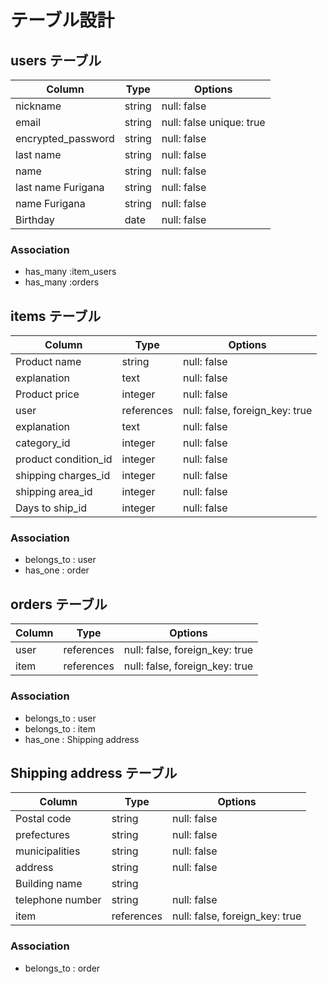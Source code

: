 # テーブル設計

## users テーブル

| Column             | Type   | Options     |
| ------------------ | ------ | ----------- |
| nickname           | string | null: false |
| email              | string | null: false unique: true |
| encrypted_password | string | null: false |
| last name          | string | null: false |
| name               | string | null: false |
| last name Furigana | string | null: false |
| name Furigana      | string | null: false |
| Birthday           | date   | null: false |


### Association

- has_many :item_users
- has_many :orders



## items テーブル
 
| Column                  | Type       | Options                        |
| ------------------------| ---------- | ------------------------------ |
| Product name            | string     | null: false                    |
| explanation             | text       | null: false                    |
| Product price           | integer    | null: false                    |
| user                    | references | null: false, foreign_key: true |
| explanation             | text       | null: false                    |
| category_id             | integer    | null: false                    |
| product condition_id    | integer    | null: false                    |
| shipping charges_id     | integer    | null: false                    |
| shipping area_id        | integer    | null: false                    |
| Days to ship_id         | integer    | null: false                    |

### Association

- belongs_to : user
- has_one : order



## orders テーブル

| Column                        | Type       | Options                        |
| ------------------------------| ---------- | -------------------------------|
| user                          | references | null: false, foreign_key: true |
| item                          | references | null: false, foreign_key: true |


### Association

- belongs_to : user
- belongs_to : item
- has_one : Shipping address 


##  Shipping address テーブル

| Column                        | Type    | Options      |
| ------------------------------| --------| -------------|
| Postal code                   | string  | null: false  |
| prefectures                   | string  | null: false  |
| municipalities                | string  | null: false  |
| address                       | string  | null: false  |
| Building name                 | string  |              |
| telephone number              | string  | null: false  |
| item                          | references | null: false, foreign_key: true |


### Association

- belongs_to : order